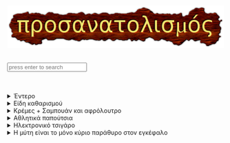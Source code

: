 <style> img {margin: auto;display: block;}</style>
![img](../assets/orientation.png)  
<br>
<input id="txtSearch" onkeypress="SearchList(event);" class="ceME" placeholder="press enter to search">  
<br>
<br>

<details>

<summary>Έντερο</summary>

* Εάν έχετε πρόβλημα με το έντερο, δεν είναι ότι χρειάζεστε καλά βακτήρια (aka `προβιοτικά`), είναι μύθος.
    * Η μόνη περίπτωση που χρειάζονται είναι όταν έχει διαταραχθεί η `χλωρίδα του εντέρου` (aka μικροβίωμα), αυτό γίνεται αντιληπτό όταν ο ασθενής στην τουαλέτα βγάζει νερό αντί για κόπρανα (πολλές φορές επιτυγχάνεται μετά από λήψη αντιβιοτικών).  
        * [Vivomixx](https://neo.vivomixx.eu/vivomixx-neo-460-billion/) είναι από Ελβετία. Μεταφέρεται από ψυγείο σε ψυγείο όπου καταλήγει στο ψυγείο του φαρμακείου.
        * [Lamberts.Saccharomyces boulardii](https://www.lambertshealthcare.co.uk/digestive-aids/biome-balance-for-those-on-antibiotics/)
        * [Μύκητες κεφίρ](https://www.pipiscrew.com/threads/137705/) - κατσικίσιο - για έτοιμη λύση προτιμήστε το [υγεία](https://ygieia.com/).
* Όσο αναφορά τα `πρεβιοτικά` (aka εδώδιμες ίνες / fiber) είναι τροφή για τα καλά βακτήρια, σαφώς και τα χρειάζεστε. Υπάρχουν 6-7 είδη, προσοχή με το [Mucilage](https://www.thepaleomom.com/mucilaginous-fiber-the-good-the-bad-and-the-gooey/) ( βρίσκετε στο Psyllium fiber και σε άλλα fiber, όπως και σε φρούτα πχ μήλο ) κάνει επιδείνωση των αυτοάνοσων συμπτωμάτων.
    * [Inulin-FOS](https://www.nowfoods.com/products/supplements/inulin-prebiotic-pure-powder-organic) - 30 λεπτά πριν το γεύμα.
* To [μαστιχέλαιο](https://www.masticha.gr/mastihelea/mastiheleo) κάνει θαύματα, είναι `ισχυρό αντιοξειδωτικό`, νιώθετε οξύτητα στο έντερο (?) καταναλώστε 1 ποτήρι νερο με μαστιχέλαιο και σε πέντε λέπτα έφυγε. Η δοσολογία είναι 1 σταγόνα μαστιχέλαιο / 1 λίτρο νερό. (max : 1 λίτρο / ημέρα), αποθηκεύεται στο ψυγείο, πάντα ανακινείτε πριν τη χρήση.
* `Boswellia serrata` κάνει θαύματα, είναι το γνωστό **λιβάνι**, είναι `ισχυρό αντιφλεγμονώδες`, που στην ουσία είναι ρητίνη των δέντρων που ανήκουν στο γένος Boswellia, το βρίσκετε σε σκευάσματα.
* `Σερραπεπτάση` **αντιοξειδωτικό**, το βρίσκετε σε σκευάσματα.
* `NAC` είναι `ισχυρό αντιοξειδωτικό`, το βρίσκετε σε σκευάσματα.
* `Νατοκινάση` συνολική ευεξία, το βρίσκετε σε σκευάσματα.
* Από `μπαχαρικά`, κύμινο / κόλιανδρος καταπραΰνουν, ενώ οι μαραθόσποροι αν μασηθούν για πέντε λεπτά, προσφέρουν το ίδιο.
* Λευκό `ξύδι` / μηλόξυδο / βαλσάμικο `ισχυρό αντιοξειδωτικό` για όσους μπορούν να το καταναλώσουν έχοντας πρόβλημα στο έντερο. Δόση 1tbsp / ποτήρι νερό, όχι για κάθε μέρα. Παρεμπιπτόντως **Κομπούχα** όχι κάτι special σε αυτό το θέμα.
* Αφέψημα από αποξηραμένα `φύλλα συκιάς` **αντιοξειδωτικό**, βάλτε 5gr φύλλα για 15 λεπτά σε ζεστό νερό.
* Το σύνδρομο διαρρέοντος εντέρου (`leaky gut`) μπορεί να οδηγήσει σε **συστηματική φλεγμονή** και μπορεί να συμβάλει σε **νευρολογικά συμπτώματα**. Αν νιώθετε **οξύ πόνο σε κάποιο δάκτυλο**, είναι από αυτά.
* Σχετικά με τα `γεύματα`, γεύμα είναι όταν τρως και μόνο ένα αμύγδαλο. Κάνετε 2 με 3 max ανά ημέρα. Σταματάτε να τρώτε στις 6 το απόγευμα. Τα γεύματα με λίπη και πρωτεΐνες χρειάζονται 3-6 ώρες επεξεργασία (δηλαδή καταπόνηση) για να είναι διαθέσιμα στον οργανισμό. Προσοχή δεν σας λέω να φάτε μακαρόνια ή όσπρια, μακριά από αυτά... Μακαρόνια ποτέ, τέλος. Όσπρια 1 / βδομάδα και προσεγμένα τι είναι και από που είναι. [Φακές](https://www.pipiscrew.com/threads/151736/) είναι top! Μην τρώτε από έξω, φτιάχνετε σπίτι ότι χρειάζεστε [[1](https://www.pipiscrew.com/threads/158190/)] [[2](https://www.pipiscrew.com/threads/146898/)] [[3](https://www.pipiscrew.com/threads/146741/)].
* Σχετικά με την `σαλάτα`, μην αγοράζετε [υδροπονία](https://www.magikoskipos.gr/) για τον λόγο ότι ~~δεν τα ραντίζουν~~ δεν υπάρχει διατροφική αξία. Χαμηλή περιεκτικότητα σε `φυτοθρεπτικά συστατικά`, η υδροπονία γίνεται με χρήση 98% νερού και 2% ανόργανων υλικών (άζωτο, κάλιο, φωσφορικό άλας). Εν αντιθέσει, όταν `φυτεύεις` κάτι στο χώμα, τα φύλλα παράγουν `γλυκόζη`, η οποία κατεβαίνει μέσω **φωτοσύνθεσης** στις ρίζες. Όταν το βγάζεις από το χώμα, βλέπεις τις **ρίζες** ότι είναι λίγο **λιπαρές**. Ξέρεις τι είναι αυτό; Αυτά είναι **πολυσακχαρίτες** και **σάκχαρα** που παράγει το φυτό και στέλνει στις ρίζες. Γιατί τα στέλνει στις ρίζες; Τα `βακτήρια` έρχονται και τρώνε αυτά τα πράγματα και (σε αντάλλαγμα στο στομάχι μας παράγουν μεταβιοτικά) και σε αντάλλαγμα τι κάνουν στο φυτό; Παράγουν τις χημικές ουσίες, τα `φυτοθρεπτικά συστατικά`, αυτά τα φυτοθρεπτικά συστατικά απορροφώνται από τις ρίζες των φυτών και αυτό είναι που ανεβαίνει στο φυτό και μετά πηγαίνει στους **καρπούς** του και σε όλα τα **φύλλα** του, μην νομίζετε ότι το φυτό τα έφτιαξε, `συμμετείχε σε αυτό`, αλλά προήλθε από τα `βακτήρια`. Έτσι θέλεις να ζεις με άζωτο, κάλιο και φωσφορικό άλας? Πήγαινε να τρως εξαιρετικά επεξεργασμένα τρόφιμα, είναι το ίδιο. Ότι λέει για τα [λιπάσματα](https://youtu.be/Npy0qwgh5RM?t=3270).
* Σχετικά με τον `γλυκαιμικό δείκτη`, πρέπει να ξέρετε αυτό που καταναλώνετε τι γλυκαιμικό δείκτη έχει. Παράδειγμα, χρησιμοποιώ κατά κόρον `ρύζι basmati`, σε κάποια φάση μη έχοντας γνώση για τον `γλυκαιμικό δείκτη` πήρα **ρύζι Jasmine**, από το πρώτο γεύμα ένιωθα μια ενέργεια.. Οπότε τι είναι `γλυκαιμικός δείκτης` εν τέλει (?) - είναι η κλίμακα που μετράει την **ταχύτητα** με την οποία οι υδατάνθρακες επηρεάζουν τα **επίπεδα γλυκόζης** στο αίμα, όταν η τροφή έχει υψηλό `γλυκαιμικό δείκτη` προκαλεί **απότομη αύξηση της γλυκόζης** στο αίμα. Η αύξηση της γλυκόζης κάνει το πάγκρεας να απελευθερώνει `ινσουλίνη` στο αίμα, είναι η ορμόνη που βοηθά στη μεταφορά της γλυκόζης στα κύτταρα για χρήση ως ενέργεια - OK. [Δεν θέλετε να έχετε ινσουλίνη σε τέτοια επίπεδα](https://pipiscrew.github.io/timeline/#/health/insulin) γιατί δεν λειτουργεί τίποτα άλλο στο σώμα σας εκείνη την στιγμή.. Είναι αλήθεια, φανταστείτε όλες οι λειτουργίες στο σώμα σας, έχουν στην αρχή ένα έλεγχο `υπάρχει ινσουλίνη στο αίμα? εάν ναι μην κάνεις τίποτα`.. Θα λέγαμε ότι δίνουν προτεραιότητα στην ινσουλίνη να κάνει την δουλειά της, και αυτό γιατί άμα *δεν καεί* η γλυκόζη θα **βλάψει τα όργανα** του σώματος.
* [Μεταβολική ενδοτοξαιμία](https://pipiscrew.github.io/timeline/#/health/introductionGR?id=%ce%9c%ce%b5%cf%84%ce%b1%ce%b2%ce%bf%ce%bb%ce%b9%ce%ba%ce%ae-%ce%b5%ce%bd%ce%b4%ce%bf%cf%84%ce%bf%ce%be%ce%b1%ce%b9%ce%bc%ce%af%ce%b1-metabolic-endotoxemia) - Τα βακτήρια στο έντερο σας, παράγουν **λιποπολυσακχαρίτες**, αυτά μπαίνουν στο αίμα και σε όποιο όργανο φτάνουν κάνουν φλεγμονή. Θέλοντας να πω, μετά από κάποιο γεύμα υπάρχουν φορές που νιώθετε ένα συννεφάκι και δεν σκέφτεστε καθαρά, εκείνη τη στιγμή οι λιποπολυσακχαρίτες υπάρχουν στον εγκέφαλο. Προσέχετε τι τρώτε, έχω εντοπίσει ότι με τα πράσινα φασόλια γίνεται πάντα.
*   [Λεκτίνες](https://www.pipiscrew.com/threads/11394/post-111726) υπάρχουν από την φύση στα όσπρια & σιτηρά, δεν κάνουν καλό στο έντερο, το τρυπάνε.. Αυτά που διαφημίζουν *υγιεινά* oλικής άλεσης & καστανό - ψωμί / μακαρόνια / ρύζι κτλ., έχουν σε **μέγιστο βαθμό** λεκτίνες (βρίσκεται στον φλοιό), άμα χρειαστεί φάτε μόνο λευκά. Πάντα μουλιάζετε τα όσπρια την νύχτα και μαγείρεμα στην χύτρα (ελαχιστοποίηση βλαβερών ουσιών λεκτίνες / φυτοφάρμακα).
*   Μην πίνετε [κρασί](https://pipiscrew.com/threads/150812/) / `ποτά` είναι χημεία σκέτη είτε από το εργοστάσιο Καμπά είτε από το γιαχαμπιμπι.
* Σχετικά με τον `καφέ`, οποιοσδήποτε τύπος καφέ ( γαλλικός / στιγμιαίος / espresso ) έχει χώρα προέλευσης. Και η `οξύτητα` είναι ανάλογα με την χώρα. Επίσης υπάρχουν και οι τύποι **Arabica / Robusta**. Ο Robusta είναι **πικρός**. Ο καφές με προέλευση από [Βραζιλία](https://www.ab.gr/el/eshop/p/7723253), έχει την **χαμηλότερη οξύτητα**. Για **στιγμιαίο** προτιμήστε Jacobs και ποτέ Nescafe... Μην πίνετε κάφε από **κάψουλες** που δεν είναι [nespresso](https://www.nespresso.com/gr/el/order/capsules/original/volluto), δεν ξέρετε τι έχουν μέσα..
* Πρέπει να φροντίζετε `B12` / Vitamin D / Μαγνήσιο / Φολικό οξύ να είναι σε επίπεδα από την μέση και πάνω.
    * Βάλτε στα γεύματα σας `φαγόπυρο` (50gr / ημέρα) έχει ισχυρή διατροφική αξία.
    * [Omega-3](https://mollers.gr/mollers-mourenelaio-gia-tous-enhlikes/) - 1tsp / ημέρα, το υγρό με φυσική γεύση. Σε ένα **μεγάλο κουτάλι** ρίχνετε μια ποσότητα ίση με 1tsp, το φτάνετε στο λαρύγγι και το χύνετε. Αποθηκεύεται στο ψυγείο, πάντα ανακινείτε το δοχείο πριν τη χρήση. Το [πνευμονογαστρικό νεύρο](https://www.pipiscrew.com/threads/162057/) εξαρτάται από το `omega-3`. Δεν έχουμε την απαραίτητη ποσότητα έτσι όπως τρεφόμαστε. Με το omega-3 γίνεται αύξηση του `πνευμονογαστρικού τόνου`, η οποία είναι η δράση του `παρασυμπαθητικού` νευρικού συστήματος, που είναι υπεύθυνη για τη `χαλάρωση` και την `ανάρρωση`. Το κλειδί είναι η αναλογία omega-3 προς omega-6.

</details>

<details>

<summary>Είδη καθαρισμού</summary>

* Ήμαρτον, πάντα φοράτε `γάντια` όταν είναι να έρθετε σε επαφή με υγρό πιάτων και άλλα.
    * Ήμαρτον, φοράτε `υφασμάτινη μάσκα` όσο καθαρίζετε το σπίτι.
* Μην αγοράζετε χλωρίνες σκλαβενίτη κτλ., προτιμάτε επώνυμες μάρκες. Έχει διαφορά.
* [Viakal.Classic](https://www.ab.gr/el/p/7118036) - για τα άλατα.
* [CIF.Κρέμα Γενικού Καθαρισμού](https://www.ab.gr/el/p/7117624)
* [Klinex.Παχύρευστη Χλωρίνη](https://www.ab.gr/el/p/7117543)
* [Ajax.Ultra Fresh Υγρό Καθαρισμού](https://www.ab.gr/el/p/7117727)
* [Dettol.Πολυκαθαριστικό Σπρέι](https://www.sklavenitis.gr/aporrypantika-eidi-katharismoy/katharistika-genikis-chrisis/katharistika-gia-oles-tis-epifaneies/dettol-spray-polukatharistiko-prasino-mlo-500ml-228613/) - πράσινο μήλο.
* [Overlay.Inox & Κεραμικές Εστίες](https://www.ab.gr/p/7320418)
* [Αρκάδι.Υγρό Πιάτων](https://www.ab.gr/el/p/7729425) - ρόδι & σταφύλι.
* [Vileda.Ultra Fresh Σφουγγαράκι](https://www.vileda.gr/sfouggarakia-sirmata/vileda-ultra-fresh-2-1-doro-sfouggaraki-kouzinas-antibaktiridiako) - το πράσινο.
* [Soupline.Μαλακτικό Ρούχων](https://www.ab.gr/el/p/7662968) - όχι το συμπυκνωμένο.
* [Kristal.Σόδα Πλύσεως Πλυντηρίου](https://www.sklavenitis.gr/aporrypantika-eidi-katharismoy/aporrypantika-roychon/chromopagides-leykantika-enischytika-plysimatos/kristal-soda-pluseos-pludiriou-rouhon-1kg/) - αντικαταστήστε το απορρυπαντικό πλυντηρίου.

</details>

<details>

<summary>Κρέμες + Σαμπουάν και αφρόλουτρο</summary>

* Πάντα ανακινείτε το δοχείο πριν τη χρήση.
* Αντηλιακό - Pierre Fabre.[Avene.Intense Protect SPF50+](https://www.eau-thermale-avene.gr/p/eau-thermale-avene-intense-protect-spf50-3282770395938-7044702c)
* Αντηλιακή Προσώπου - Vichy.[Capital Soleil Fluide UV-Clear SPF50+](https://www.vichy.fr/tous-les-produits/soins-solaires/protections-solaires/protections-solaires-visage/capital-soleil-uv-clear)
* Ξηρά Σημεία - ErgoPharm.[Algofeel](http://www.ergopharm.gr/Algofeel-krema-Urea-8-enydatiki-anaplastikh-ksira-skasmena-simeia-swmatos-xeria-agkwnes-gonata-fternes)
* Ξηρά Σημεία - Pierre Fabre.[Avene.XeraCalm Balm](https://www.eau-thermale-avene.gr/p/xeracalm-a-d-baume-gia-anaplirosi-ton-lipidion-3282770114171-7044702c)
* Ξηρά Σημεία - Pierre Fabre.[Dexeryl.Emollient Cream](https://www.dexeryl.com/en/p/dexeryl-emollient-cream-3573994006343-5e13c847)
* Σαμπουάν και αφρόλουτρο - Παπουτσάνης.[πράσινο σαπούνι](https://www.papoutsanis.gr/el/markes-katanalotikon-proionton/prasino-sapouni-elaioladou-brand/sapouni-elaioladou-papoutsanis-paradosiako-prasino-sapouni-elaioladou-250-gr_131146/) - μην έχετε την εντύπωση ότι τα άλλα προϊόντα είναι στο pH που πρέπει.

</details>

<details>

<summary>Αθλητικά παπούτσια</summary>

* adidas με [cloudfoam comfort](https://www.adidas.gr/cloudfoam)
* skechers με [memory foam](https://www.skechers.gr/category/120141/shoes-athletic-shoes/?TableLookupStr=663@1527343@778@2449108@&LastSelectionId=778)

</details>

<details>

<summary>Ηλεκτρονικό τσιγάρο</summary>

* Είναι επικίνδυνοι, τα υγρά δεν είναι καθόλου αθώα, φαντάζομαι θα είδατε τον [υπουργό υγείας](https://www.thetoc.gr/ygeia/article/ilektronika-tsigara-mploko-adoni-georgiadi-stis-aromatikes-ousies-pou-briskontai-sta-ugra--tha-aposurthoun-apo-tin-agora/) (ΑΠΡ/2025) να λέει ότι όλα εκτός των **καπνικών γεύσεων** θα πάνε προς κατάργηση.. Ε και δεν έγινε τίποτα, γιατί θα κλείσουν όλα τα ecig μαγαζιά...
* Η συσκευή θα πρέπει να λειτουργεί μέχρι και τα `10watt`, αυτό έχει σαν αποτέλεσμα ο ατμοποιητής (1.2Ω και τύπου **Mesh Coil**) να μην είναι θηρίο αλλά κάτι απλό, δεν θέλετε κάτι άλλο... Διαπίστωση : πηγαίνετε σε ΩΡΛ να δει τον φάρυγγά σας, θα σας πει είναι ερεθισμένος, φανταστείτε ότι είναι έτσι από τότε που αρχίσατε το ecig...
* Τα `υγρά`, οπωσδήποτε DIY.. Έχοντας :
    * 100ml PG
    * 100ml VG 
    * 4 νικοτίνες 18mg (50/50)
    * και ένα άδειο 100ml PEG μπουκάλι, βάζετε μέσα : 
        * 40ml νικοτίνη 18mg (50/50)
        * 33ml PG
        * 27ml VG
            * ανακινήστε για ένα λεπτό, είναι έτοιμο για χρήση.

</details>

<details>

<summary>Η μύτη είναι το μόνο κύριο παράθυρο στον εγκέφαλο</summary>

* ^Σύμφωνα με την Ινδική ολιστική [Ayurveda](https://pipiscrew.github.io/timeline/#/health/ayurveda).
* Έχουν την συνήθεια να βάζουν Ghee στην μύτη τους. Υποστηρίζουν, ότι μπαίνει στην μύτη **διανέμεται** στο εγκέφαλο και σε όλη την περιοχή του προσώπου συμπεριλαμβανομένων των `ματιών`. Έτσι λοιπόν το καλοκαίρι για να αποφύγω την ξηροφθαλμία αντί να βάλω κολλύριο στα μάτια δοκίμασα το Ghee σύμφωνα με αυτούς.
* Δεν είναι μόνο για τα μάτια, είναι `θεραπεία` για το κρυολόγημα, τα ιγμόρεια, λίπανση των μυών του λαιμού και της μύτης, πολυάριθμων σωματικών πόνων, όπως πονοκεφάλους, ημικρανίες και αυχενική σπονδύλωση, βελτιώνει τη **διάθεσή** σας και σας απαλλάζει από το **άγχος**.
* Το Ghee είναι **αγελαδινό βούτυρο**, που το έχουν **σιγοβράσει** για 3-5 ώρες για να φύγουν οι ακαθαρσίες. Συγκεκριμένα η Γερμανική εταιρία [dennree](https://www.biologikoxorio.gr/voutyro-ghee-3) είναι μια από τις καλύτερες μάρκες στην ευρώπη.
* Υπάρχουν διάφοροι τρόποι χρήσης, όπως οι εξής :
    * στο δάκτυλο σας βάζετε Ghee όσο είναι το κεφάλι ενός σπίρτου, κλείνετε το `μάτι` σας και το απλώνετε στο καπάκι του ματιού. Στο τέλος **γλιστράτε** το δάκτυλο σας στην **άκρη του ματιού** σας ώστε να πάει το Ghee μέσα στο μάτι. Επαναλαβάτε το ίδιο και στο άλλο μάτι.
    * βάζετε λίγο Ghee σε ένα **σταγονόμετρο**, ζεστένετε νερό, βάζετε το σταγονόμετρο μέσα στο νερό για ~1 λεπτό, το Ghee **υγροποιείται**. Ρίχνετε 1-3 σταγόνες σε κάθε `ρουθούνι`. Πάρτε αναπνοή από την μύτη με **ανοικτό το στόμα** και κλειστό το άλλο ρουθούνι.
    * στο δάκτυλο σας βάζετε Ghee όσο είναι 5 μύτες από οδοντογλυφίδες, το τοποθετείτε στο `ρουθούνι`. Επαναλαβάτε το ίδιο και στο άλλο.
    * απλά πάρτε Ghee στο δακτυλό σας και `επικαλύψτε εξωτερικά` την μύτη σας, σαν να είναι κρέμα.

</details>